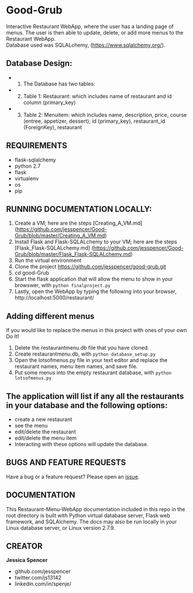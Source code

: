 # Good-Grub
Interactive Restaurant WebApp, where the user has a landing page of menus.
The user is then able to update, delete, or add more menus to the Restaurant WebApp.  
Database used was SQLALchemy, (https://www.sqlalchemy.org/).

## Database Design:
* 1. The Database has two tables:
* 2. Table 1: Restaurant: which includes name of restaurant and id column (primary_key)
* 3. Table 2: Menuitem: which includes name, description, price, course (entree, appetizer, dessert), id (primary_key), restaurant_id (ForeignKey), restaurant  

## REQUIREMENTS
- flask-sqlalchemy
- python 2.7
- flask
- virtualenv
- os
- pip

## RUNNING DOCUMENTATION LOCALLY:
1. Create a VM; here are the steps [Creating_A_VM.md] (https://github.com/jesspencer/Good-Grub/blob/master/Creating_A_VM.md)
2. Install Flask and Flask-SQLALchemy to your VM; here are the steps [Flask_Flask-SQLALchemy.md] (https://github.com/jesspencer/Good-Grub/blob/master/Flask_Flask-SQLALchemy.md)
3. Run the virtual environment
4. Clone the project https://github.com/jesspencer/good-grub.git
5. cd good-Grub
6. Start the flask application that will allow the menu to show in your browswer, with `python finalproject.py`
7. Lastly, open the WebApp by typing the following into your browser, http://localhost:5000/restaurant/

## Adding different menus
If you would like to replace the menus in this project with ones of your own Do It!
1. Delete the restaurantmenu.db file that you have cloned.
2. Create restaurantmenu.db, with `python database_setup.py`
4. Open the lotsofmenus.py file in your text editor and replace the restaurant names, menu item names, and save file.  
5. Put some menus into the empty restaurant database, with `python lotsofmenus.py` 

## The application will list if any all the restaurants in your database and the following options:
 * create a new restaurant
 * see the menu
 * edit/delete the restaurant
 * edit/delete the menu item
 * Interacting with these options will update the database.

## BUGS AND FEATURE REQUESTS
Have a bug or a feature request? Please open an [issue](https://github.com/jesspencer/good-grub/issues/new).

## DOCUMENTATION
This Restaurant-Menu-WebApp documentation included in this repo in the root directory is built with Python virtual database server, Flask web framework, and SQLAlchemy.  The docs may also be run locally in your Linux database server, or Linux version 2.7.9.

## CREATOR
**Jessica Spencer**
- github.com/jesspencer
- twitter.com/js13142
- linkedin.com/in/spenje/
